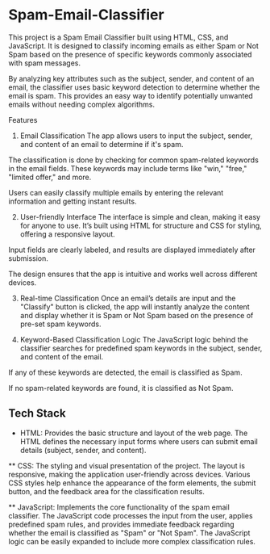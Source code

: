 # Spam-Email-Classifier
This project is a Spam Email Classifier built using HTML, CSS, and JavaScript. It is designed to classify incoming emails as either Spam or Not Spam based on the presence of specific keywords commonly associated with spam messages.

By analyzing key attributes such as the subject, sender, and content of an email, the classifier uses basic keyword detection to determine whether the email is spam. This provides an easy way to identify potentially unwanted emails without needing complex algorithms.

Features
1. Email Classification
The app allows users to input the subject, sender, and content of an email to determine if it's spam.

The classification is done by checking for common spam-related keywords in the email fields. These keywords may include terms like "win," "free," "limited offer," and more.

Users can easily classify multiple emails by entering the relevant information and getting instant results.

2. User-friendly Interface
The interface is simple and clean, making it easy for anyone to use. It’s built using HTML for structure and CSS for styling, offering a responsive layout.

Input fields are clearly labeled, and results are displayed immediately after submission.

The design ensures that the app is intuitive and works well across different devices.

3. Real-time Classification
Once an email’s details are input and the "Classify" button is clicked, the app will instantly analyze the content and display whether it is Spam or Not Spam based on the presence of pre-set spam keywords.

4. Keyword-Based Classification Logic
The JavaScript logic behind the classifier searches for predefined spam keywords in the subject, sender, and content of the email.

If any of these keywords are detected, the email is classified as Spam.

If no spam-related keywords are found, it is classified as Not Spam.

## Tech Stack
* HTML: Provides the basic structure and layout of the web page. The HTML defines the necessary input forms where users can submit email details (subject, sender, and content).

** CSS: The styling and visual presentation of the project. The layout is responsive, making the application user-friendly across devices. Various CSS styles help enhance the appearance of the form elements, the submit button, and the feedback area for the classification results.

** JavaScript: Implements the core functionality of the spam email classifier. The JavaScript code processes the input from the user, applies predefined spam rules, and provides immediate feedback regarding whether the email is classified as "Spam" or "Not Spam". The JavaScript logic can be easily expanded to include more complex classification rules.
